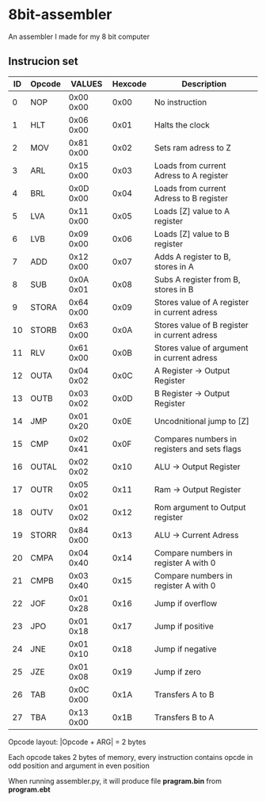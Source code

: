 # 8bit-assembler
An assembler I made for my 8 bit computer

## Instrucion set
| ID | Opcode | VALUES | Hexcode | Description |
|---|---|---|---|---|
| 0	| NOP	| 0x00	0x00	| 0x00	| No instruction |
| 1	| HLT	| 0x06	0x00	| 0x01	| Halts the clock |
| 2	| MOV	| 0x81	0x00	| 0x02	| Sets ram adress to Z |
| 3	| ARL	| 0x15	0x00	| 0x03	| Loads from current Adress to A register |
| 4	| BRL	| 0x0D	0x00	| 0x04	| Loads from current Adress to B register
| 5	| LVA	| 0x11	0x00	| 0x05	| Loads [Z] value to A register
| 6	| LVB		| 0x09	0x00	| 0x06	| Loads [Z] value to B register
| 7	| ADD	| 0x12	0x00	| 	0x07	| Adds A register to B, stores in A
| 8	| SUB	| 0x0A	0x01	| 0x08	| Subs A register from B, stores in B
| 9	| STORA	| 0x64	0x00	| 0x09	| Stores value of A register in  current adress
| 10	| STORB	| 0x63	0x00	| 0x0A	| Stores value of B register in  current adress
| 11	| RLV	| 0x61	0x00	| 0x0B	| Stores value of argument in current adress
| 12	| OUTA	| 0x04	0x02	| 0x0C	| A Register -> Output Register
| 13	| OUTB	| 0x03	0x02	| 0x0D	| B Register -> Output Register
| 14	| JMP	| 0x01	0x20	| 0x0E	| Uncodnitional jump to [Z]
| 15	| CMP	| 0x02	0x41	| 0x0F	| Compares numbers in registers and sets flags
| 16	| OUTAL	| 0x02	0x02	| 0x10	| ALU -> Output Register
| 17	| OUTR	| 0x05	0x02	| 0x11	| Ram -> Output Register
| 18	| OUTV	| 0x01	0x02	| 0x12	| Rom argument to Output register
| 19	| STORR	| 0x84	0x00	| 0x13	| ALU -> Current Adress
| 20	| CMPA	| 0x04	0x40	| 0x14	| Compare numbers in register A with 0
| 21	| CMPB	| 0x03	0x40	| 0x15	| Compare numbers in register A with 0
| 22	| JOF	| 0x01	0x28	| 0x16	| Jump if overflow
| 23	| JPO	| 0x01	0x18	| 0x17	| Jump if positive
| 24	| JNE	| 0x01	0x10	| 0x18	| Jump if negative
| 25	| JZE	| 0x01	0x08	| 0x19	| Jump if zero
| 26	| TAB	| 0x0C	0x00	| 0x1A	| Transfers A to B
| 27	| TBA	| 0x13	0x00	| 0x1B	| Transfers B to A


Opcode layout:
|Opcode + ARG| = 2 bytes

Each opcode takes 2 bytes of memory, every instruction contains opcde in odd position and argument in even position

When running assembler.py, it will produce file **pragram.bin** from **program.ebt**

